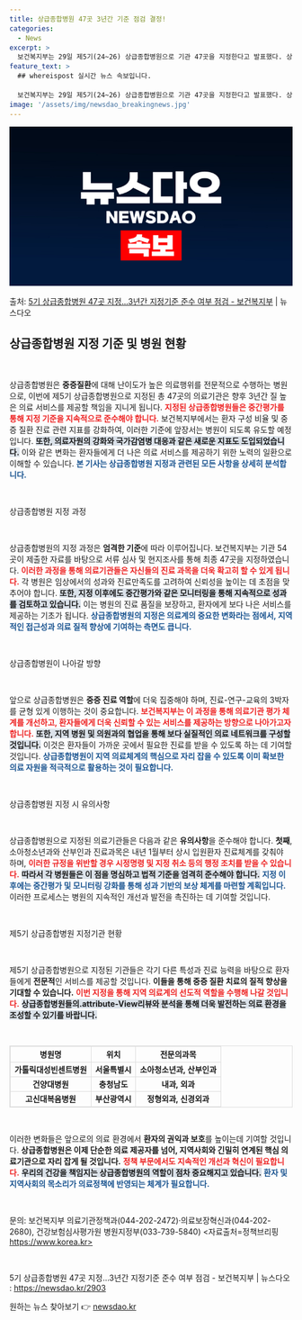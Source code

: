 ```yaml
---
title: 상급종합병원 47곳 3년간 기준 점검 결정!
categories:
  - News
excerpt: >
  보건복지부는 29일 제5기(24~26) 상급종합병원으로 기관 47곳을 지정한다고 발표했다. 상급종합병원은 중…
feature_text: >
  ## whereispost 실시간 뉴스 속보입니다.

  보건복지부는 29일 제5기(24~26) 상급종합병원으로 기관 47곳을 지정한다고 발표했다. 상급종합병원은 중…
image: '/assets/img/newsdao_breakingnews.jpg'
---
```


![뉴스다오 속보](/assets/img/newsdao_breakingnews.jpg)

<p>출처: <a href="https://newsdao.kr/2903" rel="dofollow">5기 상급종합병원 47곳 지정…3년간 지정기준 준수 여부 점검 - 보건복지부</a> | 뉴스다오</p>

<h2 data-ke-size="size26">상급종합병원 지정 기준 및 병원 현황</h2>

<p data-ke-size="size16">&nbsp;</p>

상급종합병원은 <b>중증질환</b>에 대해 난이도가 높은 의료행위를 전문적으로 수행하는 병원으로, 이번에 제5기 상급종합병원으로 지정된 총 47곳의 의료기관은 향후 3년간 질 높은 의료 서비스를 제공할 책임을 지니게 됩니다. <b><span style="color: #ee2323;">지정된 상급종합병원들은 중간평가를 통해 지정 기준을 지속적으로 준수해야 합니다.</span></b> 보건복지부에서는 환자 구성 비율 및 중증 질환 진료 관련 지표를 강화하여, 이러한 기준에 앞장서는 병원이 되도록 유도할 예정입니다. <b><span style="background-color: #21538527;">또한, 의료자원의 강화와 국가감염병 대응과 같은 새로운 지표도 도입되었습니다.</span></b> 이와 같은 변화는 환자들에게 더 나은 의료 서비스를 제공하기 위한 노력의 일환으로 이해할 수 있습니다. <b><span style="color: #1a5490;">본 기사는 상급종합병원 지정과 관련된 모든 사항을 상세히 분석합니다.</span></b>

<p data-ke-size="size16">&nbsp;</p>

상급종합병원 지정 과정

<p data-ke-size="size16">&nbsp;</p>

상급종합병원의 지정 과정은 <b>엄격한 기준</b>에 따라 이루어집니다. 보건복지부는 기관 54곳이 제출한 자료를 바탕으로 서류 심사 및 현지조사를 통해 최종 47곳을 지정하였습니다. <b><span style="color: #ee2323;">이러한 과정을 통해 의료기관들은 자신들의 진료 과목을 더욱 확고히 할 수 있게 됩니다.</span></b> 각 병원은 임상에서의 성과와 진료만족도를 고려하여 신뢰성을 높이는 데 초점을 맞추어야 합니다. <b><span style="background-color: #21538527;">또한, 지정 이후에도 중간평가와 같은 모니터링을 통해 지속적으로 성과를 검토하고 있습니다.</span></b> 이는 병원의 진료 품질을 보장하고, 환자에게 보다 나은 서비스를 제공하는 기초가 됩니다. <b><span style="color: #1a5490;">상급종합병원의 지정은 의료계의 중요한 변화라는 점에서, 지역적인 접근성과 의료 질적 향상에 기여하는 측면도 큽니다.</span></b>

<p data-ke-size="size16">&nbsp;</p>

상급종합병원이 나아갈 방향

<p data-ke-size="size16">&nbsp;</p>

앞으로 상급종합병원은 <b>중증 진료 역할</b>에 더욱 집중해야 하며, 진료-연구-교육의 3박자를 균형 있게 이행하는 것이 중요합니다. <b><span style="color: #ee2323;">보건복지부는 이 과정을 통해 의료기관 평가 체계를 개선하고, 환자들에게 더욱 신뢰할 수 있는 서비스를 제공하는 방향으로 나아가고자 합니다.</span></b> <b><span style="background-color: #21538527;">또한, 지역 병원 및 의원과의 협업을 통해 보다 실질적인 의료 네트워크를 구성할 것입니다.</span></b> 이것은 환자들이 가까운 곳에서 필요한 진료를 받을 수 있도록 하는 데 기여할 것입니다. <b><span style="color: #1a5490;">상급종합병원이 지역 의료체계의 핵심으로 자리 잡을 수 있도록 이미 확보한 의료 자원을 적극적으로 활용하는 것이 필요합니다.</span></b>

<p data-ke-size="size16">&nbsp;</p>

상급종합병원 지정 시 유의사항

<p data-ke-size="size16">&nbsp;</p>

상급종합병원으로 지정된 의료기관들은 다음과 같은 **유의사항**을 준수해야 합니다. <b>첫째</b>, 소아청소년과와 산부인과 진료과목은 내년 1월부터 상시 입원환자 진료체계를 갖춰야 하며, <b><span style="color: #ee2323;">이러한 규정을 위반할 경우 시정명령 및 지정 취소 등의 행정 조치를 받을 수 있습니다.</span></b> <b><span style="background-color: #21538527;">따라서 각 병원들은 이 점을 명심하고 법적 기준을 엄격히 준수해야 합니다.</span></b> <b><span style="color: #1a5490;">지정 이후에는 중간평가 및 모니터링 강화를 통해 성과 기반의 보상 체계를 마련할 계획입니다.</span></b> 이러한 프로세스는 병원의 지속적인 개선과 발전을 촉진하는 데 기여할 것입니다.

<p data-ke-size="size16">&nbsp;</p>

제5기 상급종합병원 지정기관 현황

<p data-ke-size="size16">&nbsp;</p>

제5기 상급종합병원으로 지정된 기관들은 각기 다른 특성과 진료 능력을 바탕으로 환자들에게 **전문적**인 서비스를 제공할 것입니다. <b>이들을 통해 중증 질환 치료의 질적 향상을 기대할 수 있습니다.</b> <b><span style="color: #ee2323;">이번 지정을 통해 지역 의료계의 선도적 역할을 수행해 나갈 것입니다.</span></b> <b><span style="background-color: #21538527;">상급종합병원들의.attribute-View리뷰와 분석을 통해 더욱 발전하는 의료 환경을 조성할 수 있기를 바랍니다.</span></b>

<p data-ke-size="size16">&nbsp;</p>

<table style="width: 100%; border: 1px solid #dddddd; border-collapse: collapse;">
  <thead>
    <tr>
      <th style="text-align: center; border: 1px solid #dddddd;"><b>병원명</b></th>
      <th style="text-align: center; border: 1px solid #dddddd;"><b>위치</b></th>
      <th style="text-align: center; border: 1px solid #dddddd;"><b>전문의과목</b></th>
    </tr>
  </thead>
  <tbody>
    <tr>
      <td style="text-align: center; border: 1px solid #dddddd;"><b>가톨릭대성빈센트병원</b></td>
      <td style="text-align: center; border: 1px solid #dddddd;"><b>서울특별시</b></td>
      <td style="text-align: center; border: 1px solid #dddddd;"><b>소아청소년과, 산부인과</b></td>
    </tr>
    <tr>
      <td style="text-align: center; border: 1px solid #dddddd;"><b>건양대병원</b></td>
      <td style="text-align: center; border: 1px solid #dddddd;"><b>충청남도</b></td>
      <td style="text-align: center; border: 1px solid #dddddd;"><b>내과, 외과</b></td>
    </tr>
    <tr>
      <td style="text-align: center; border: 1px solid #dddddd;"><b>고신대복음병원</b></td>
      <td style="text-align: center; border: 1px solid #dddddd;"><b>부산광역시</b></td>
      <td style="text-align: center; border: 1px solid #dddddd;"><b>정형외과, 신경외과</b></td>
    </tr>
  </tbody>
</table>

<p data-ke-size="size16">&nbsp;</p>

이러한 변화들은 앞으로의 의료 환경에서 **환자의 권익과 보호**를 높이는데 기여할 것입니다. <b>상급종합병원은 이제 단순한 의료 제공자를 넘어, 지역사회와 긴밀히 연계된 핵심 의료기관으로 자리 잡게 될 것입니다.</b> <b><span style="color: #ee2323;">정책 부문에서도 지속적인 개선과 혁신이 필요합니다.</span></b> <b><span style="background-color: #21538527;">우리의 건강을 책임지는 상급종합병원의 역할이 점차 중요해지고 있습니다.</span></b> <b><span style="color: #1a5490;">환자 및 지역사회의 목소리가 의료정책에 반영되는 체계가 필요합니다.</span></b>

<p data-ke-size="size16">&nbsp;</p>

문의: 보건복지부 의료기관정책과(044-202-2472)·의료보장혁신과(044-202-2680), 건강보험심사평가원 병원지정부(033-739-5840)
<자료출처=정책브리핑 https://www.korea.kr>

<p data-ke-size="size16">&nbsp;</p>

5기 상급종합병원 47곳 지정…3년간 지정기준 준수 여부 점검 - 보건복지부 | 뉴스다오  : https://newsdao.kr/2903 

원하는 뉴스 찾아보기 👉 <a href="https://newsdao.kr" rel="dofollow">newsdao.kr</a>


